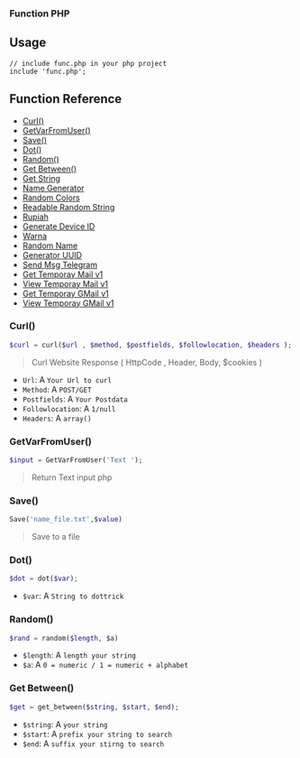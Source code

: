 ### Function PHP

## Usage

```
// include func.php in your php project
include 'func.php';
```

## Function Reference
* [Curl()](#Curl)
* [GetVarFromUser()](#GetVarFromUser)
* [Save()](#Save)
* [Dot()](#Dot)
* [Random()](#Random)
* [Get Between()](#GetBetween)
* [Get String](#GetStr)
* [Name Generator](#NameGenerator)
* [Random Colors](#randomColors)
* [Readable Random String](#ReadableRandomString)
* [Rupiah](#Rupiah)
* [Generate Device ID](#GenDeviceId)
* [Warna](#Warna)
* [Random Name](#RandomName)
* [Generator UUID](#GenUUID)
* [Send Msg Telegram](#SendMSGTele)
* [Get Temporay Mail v1](#GetTemporaryMailv1)
* [View Temporay Mail v1](#ViewTemporaryMailv1)
* [Get Temporay GMail v1](#GetTemporaryGMailv1)
* [View Temporay GMail v1](#GetTemporaryMailv1)

### Curl()
  ```php
  $curl = curl($url , $method, $postfields, $followlocation, $headers );
  ```
  > Curl Website Response ( HttpCode , Header, Body, $cookies )
  - `Url`: A `Your Url to curl`
  - `Method`: A `POST/GET`
  - `Postfields`: A `Your Postdata`
  - `Followlocation`: A `1/null`
  - `Headers`: A `array()`

### GetVarFromUser()
  ```php
  $input = GetVarFromUser('Text '); 
  ```
> Return Text input php

### Save()
  ```php
  Save('name_file.txt',$value)
  ```
> Save to a file

### Dot()
  ```php
  $dot = dot($var);
  ```
- `$var`: A `String to dottrick`

### Random()
  ```php
  $rand = random($length, $a)
  ```
- `$length`: A `length your string`
- `$a`: A `0 = numeric / 1 = numeric + alphabet`

### Get Between()
  ```php
  $get = get_between($string, $start, $end);
  ```
- `$string`: A `your string`
- `$start`: A `prefix your string to search`
- `$end`: A `suffix your stirng to search`

